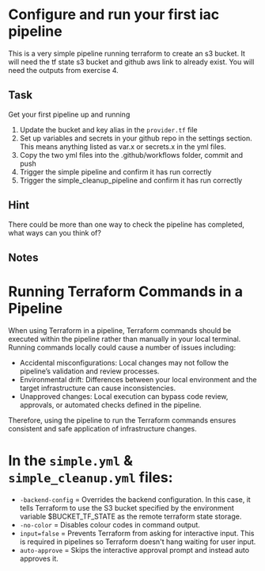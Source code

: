 # Configure and run your first iac pipeline

This is a very simple pipeline running terraform to create an s3 bucket.
It will need the tf state s3 bucket and github aws link to already exist. You will need the outputs from exercise 4.

## Task

Get your first pipeline up and running
1. Update the bucket and key alias in the `provider.tf` file
2. Set up variables and secrets in your github repo in the settings section. This means anything listed as var.x or secrets.x in the yml files.
3. Copy the two yml files into the .github/workflows folder, commit and push
4. Trigger the simple pipeline and confirm it has run correctly
5. Trigger the simple_cleanup_pipeline and confirm it has run correctly

## Hint 
There could be more than one way to check the pipeline has completed, what ways can you think of?

## Notes

# Running Terraform Commands in a Pipeline
When using Terraform in a pipeline, Terraform commands should be executed within the pipeline rather than manually in your local terminal. Running commands locally could cause a number of issues including:

- Accidental misconfigurations: Local changes may not follow the pipeline’s validation and review processes.
- Environmental drift: Differences between your local environment and the target infrastructure can cause inconsistencies.
- Unapproved changes: Local execution can bypass code review, approvals, or automated checks defined in the pipeline.

Therefore, using the pipeline to run the Terraform commands ensures consistent and safe application of infrastructure changes.


# In the `simple.yml` & `simple_cleanup.yml` files:
- `-backend-config` = Overrides the backend configuration. In this case, it tells Terraform to use the S3 bucket specified by the environment variable $BUCKET_TF_STATE as the remote terraform state storage.
- `-no-color` = Disables colour codes in command output.
- `input=false` = Prevents Terraform from asking for interactive input. This is required in pipelines so Terraform doesn't hang waiting for user input.
- `auto-approve` = Skips the interactive approval prompt and instead auto approves it.
